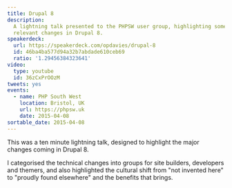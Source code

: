 ```yaml
---
title: Drupal 8
description:
  A lightning talk presented to the PHPSW user group, highlighting some of the
  relevant changes in Drupal 8.
speakerdeck:
  url: https://speakerdeck.com/opdavies/drupal-8
  id: 46ba4ba577d94a32b7abdade610ceb69
  ratio: '1.29456384323641'
video:
  type: youtube
  id: 36zCxPrOOzM
tweets: yes
events:
  - name: PHP South West
    location: Bristol, UK
    url: https://phpsw.uk
    date: 2015-04-08
sortable_date: 2015-04-08
---
```


This was a ten minute lightning talk, designed to highlight the major changes
coming in Drupal 8.

I categorised the technical changes into groups for site builders, developers
and themers, and also highlighted the cultural shift from "not invented here" to
"proudly found elsewhere" and the benefits that brings.
